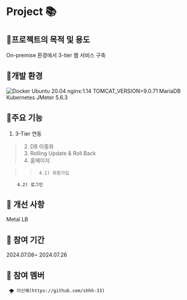 # Project 📚


## 🎈프로젝트의 목적 및 용도
On-premise 환경에서 3-tier 웹 서비스 구축


## 🎈개발 환경

  ![Docker](https://img.shields.io/badge/docker-%23ED8B00.svg?style=for-the-badge&logo=java&logoColor=white)
Ubuntu 20.04
nginx:1.14
TOMCAT_VERSION=9.0.71
MariaDB
Kubernetes
JMeter 5.6.3


## 🎈주요 기능

   1) 3-Tier 연동
>  2) DB 이중화
>  3) Rolling Update & Roll Back
>  4) 홈페이지

>>      4.1) 회원가입
        4.2) 로그인
       

            

## 🎈 개선 사항 
Metal LB

## 🎈 참여 기간
2024.07.08~ 2024.07.26
    
    
    
    
## 🎈 참여 멤버
     🌪 이신혜(https://github.com/shhh-33) 
